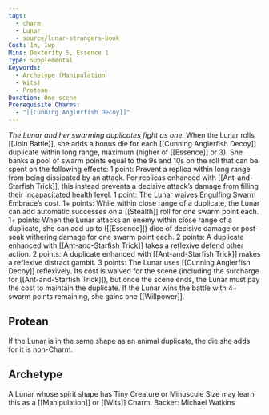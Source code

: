 ```yaml
---
tags:
  - charm
  - Lunar
  - source/lunar-strangers-book
Cost: 1m, 1wp
Mins: Dexterity 5, Essence 1
Type: Supplemental
Keywords:
  - Archetype (Manipulation
  - Wits)
  - Protean
Duration: One scene
Prerequisite Charms:
  - "[[Cunning Anglerfish Decoy]]"
---
```

*The Lunar and her swarming duplicates fight as one.*
When the Lunar rolls [[Join Battle]], she adds a bonus die for each [[Cunning Anglerfish Decoy]] duplicate within long range, maximum (higher of [[Essence]] or 3). She banks a pool of swarm points equal to the 9s and 10s on the roll that can be spent on the following effects: 1 point: Prevent a replica within long range from being dissipated by an attack. For replicas enhanced with [[Ant-and-Starfish Trick]], this instead prevents a decisive attack’s damage from filling their Incapacitated health level.
1 point: The Lunar waives Engulfing Swarm Embrace’s cost.
1+ points: While within close range of a duplicate, the Lunar can add automatic successes on a [[Stealth]] roll for one swarm point each.
1+ points: When the Lunar attacks an enemy within close range of a duplicate, she can add up to ([[Essence]]) dice of decisive damage or post-soak withering damage for one swarm point each.
2 points: A duplicate enhanced with [[Ant-and-Starfish Trick]] takes a reflexive defend other action.
2 points: A duplicate enhanced with [[Ant-and-Starfish Trick]] makes a reflexive distract gambit.
3 points: The Lunar uses [[Cunning Anglerfish Decoy]] reflexively. Its cost is waived for the scene (including the surcharge for [[Ant-and-Starfish Trick]]), but once the scene ends, the Lunar must pay the cost to maintain the duplicate.
If the Lunar wins the battle with 4+ swarm points remaining, she gains one [[Willpower]].

## Protean 
If the Lunar is in the same shape as an animal duplicate, the die she adds for it is non-Charm.

## Archetype 
A Lunar whose spirit shape has Tiny Creature or Minuscule Size may learn this as a [[Manipulation]] or [[Wits]] Charm.
Backer: Michael Watkins